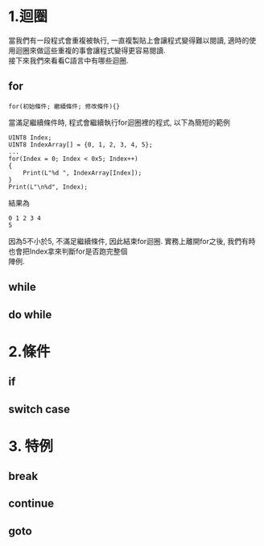 # 1.迴圈
當我們有一段程式會重複被執行, 一直複製貼上會讓程式變得難以閱讀, 適時的使用迴圈來做這些重複的事會讓程式變得更容易閱讀.<br>
接下來我們來看看C語言中有哪些迴圈.<br>

## for
```
for(初始條件; 繼續條件; 修改條件){}
```
當滿足繼續條件時, 程式會繼續執行for迴圈裡的程式, 以下為簡短的範例<br>
```
UINT8 Index;
UINT8 IndexArray[] = {0, 1, 2, 3, 4, 5};
...
for(Index = 0; Index < 0x5; Index++)
{
    Print(L"%d ", IndexArray[Index]);
}
Print(L"\n%d", Index);
```
結果為
```
0 1 2 3 4
5
```
因為5不小於5, 不滿足繼續條件, 因此結束for迴圈. 實務上離開for之後, 我們有時也會把Index拿來判斷for是否跑完整個<br>
陣例.
## while
## do while

# 2.條件
## if
## switch case

# 3. 特例
## break
## continue
## goto
